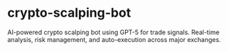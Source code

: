 # crypto-scalping-bot
AI-powered crypto scalping bot using GPT-5 for trade signals. Real-time analysis, risk management, and auto-execution across major exchanges.
